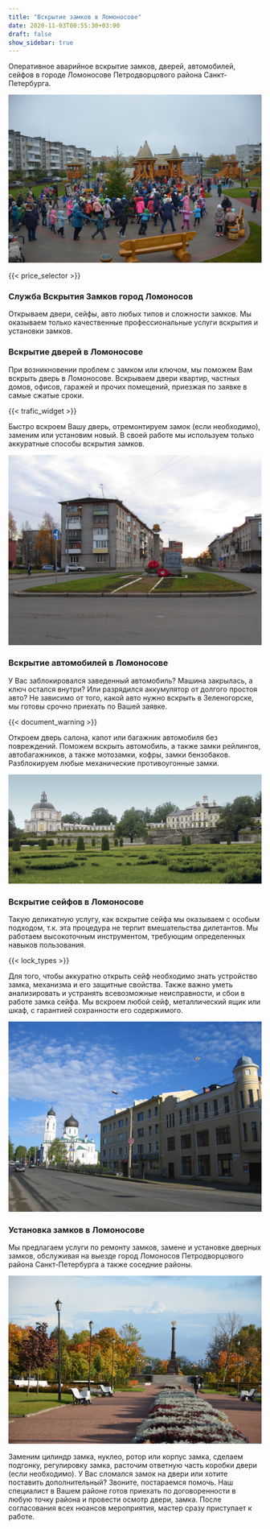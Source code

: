 ```yaml
---
title: "Вскрытие замков в Ломоносове"
date: 2020-11-03T00:55:30+03:00
draft: false
show_sidebar: true
---
```


Оперативное аварийное вскрытие замков, дверей, автомобилей, сейфов в городе Ломоносове Петродворцового района Санкт-Петербурга. 

![Вскрытие замков в Ломоносове](Lomonosov1.jpg)

{{< price_selector >}}

### Служба Вскрытия Замков город Ломоносов

Открываем двери, сейфы, авто любых типов и сложности замков. Мы оказываем только качественные профессиональные услуги вскрытия и установки замков.

### Вскрытие дверей в Ломоносове

При возникновении проблем с замком или ключом, мы поможем Вам вскрыть дверь в Ломоносове. Вскрываем двери квартир, частных домов, офисов, гаражей и прочих помещений, приезжая по заявке в самые сжатые сроки. 

{{< trafic_widget >}}

Быстро вскроем Вашу дверь, отремонтируем замок (если необходимо), заменим или установим новый. В своей работе мы используем только аккуратные способы вскрытия замков.

![Вскрытие замков в Ломоносове](Lomonosov2.jpg)

### Вскрытие автомобилей в Ломоносове

У Вас заблокировался заведенный автомобиль? Машина закрылась, а ключ остался внутри? Или разрядился аккумулятор от долгого простоя авто? Не зависимо от того, какой авто нужно вскрыть в Зеленогорске, мы готовы срочно приехать по Вашей заявке. 

{{< document_warning >}}

Откроем дверь салона, капот или багажник автомобиля без повреждений. Поможем вскрыть автомобиль, а также замки рейлингов, автобагажников, а также мотозамки, кофры, замки бензобаков. Разблокируем любые механические противоугонные замки.

![Вскрытие замков в Ломоносове](Lomonosov3.jpg)

### Вскрытие сейфов в Ломоносове

Такую деликатную услугу, как вскрытие сейфа мы оказываем с особым подходом, т.к. эта процедура не терпит вмешательства дилетантов. Мы работаем высокоточным инструментом, требующим определенных навыков пользования. 

{{< lock_types >}}

Для того, чтобы аккуратно открыть сейф необходимо знать устройство замка, механизма и его защитные свойства. Также важно уметь анализировать и устранять всевозможные неисправности, и сбои в работе замка сейфа. Мы вскроем любой сейф, металлический ящик или шкаф, с гарантией сохранности его содержимого.

![Вскрытие замков в Ломоносове](Lomonosov4.jpg)

### Установка замков в Ломоносове

Мы предлагаем услуги по ремонту замков, замене и установке дверных замков, обслуживая на выезде город Ломоносов Петродворцового района Санкт-Петербурга а также соседние районы. 

![Вскрытие замков в Ломоносове](Lomonosov5.jpg)

Заменим цилиндр замка, нуклео, ротор или корпус замка, сделаем подгонку, регулировку замка, расточим ответную часть коробки двери (если необходимо). У Вас сломался замок на двери или хотите поставить дополнительный? Звоните, постараемся помочь. Наш специалист в Вашем районе готов приехать по договоренности в любую точку района и провести осмотр двери, замка. После согласования всех нюансов мероприятия, мастер сразу приступает к работе.
